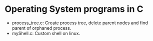 # Operating System programs in C
* process_tree.c: Create process tree, delete parent nodes and find parent of orphaned process.
* myShell.c: Custom shell on linux.
